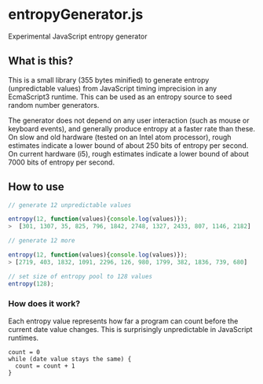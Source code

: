 # entropyGenerator.js
Experimental JavaScript entropy generator

## What is this?

This is a small library (355 bytes minified) to generate entropy (unpredictable values) from JavaScript timing imprecision in any EcmaScript3 runtime. This can be used as an entropy source to seed random number generators.

The generator does not depend on any user interaction (such as mouse or keyboard events), and generally produce entropy at a faster rate than these. On slow and old hardware (tested on an Intel atom processor), rough estimates indicate a lower bound of about 250 bits of entropy per second. On current hardware (i5), rough estimates indicate a lower bound of about 7000 bits of entropy per second.

## How to use

```javascript
// generate 12 unpredictable values

entropy(12, function(values){console.log(values)});
>  [301, 1307, 35, 825, 796, 1842, 2748, 1327, 2433, 807, 1146, 2182]

// generate 12 more

entropy(12, function(values){console.log(values)});
> [2719, 403, 1832, 1091, 2296, 126, 980, 1799, 382, 1836, 739, 680]

// set size of entropy pool to 128 values
entropy(128);
```

### How does it work?

Each entropy value represents how far a program can count before the current date value changes. This is surprisingly unpredictable in JavaScript runtimes.

```
count = 0
while (date value stays the same) {
  count = count + 1
}
```
